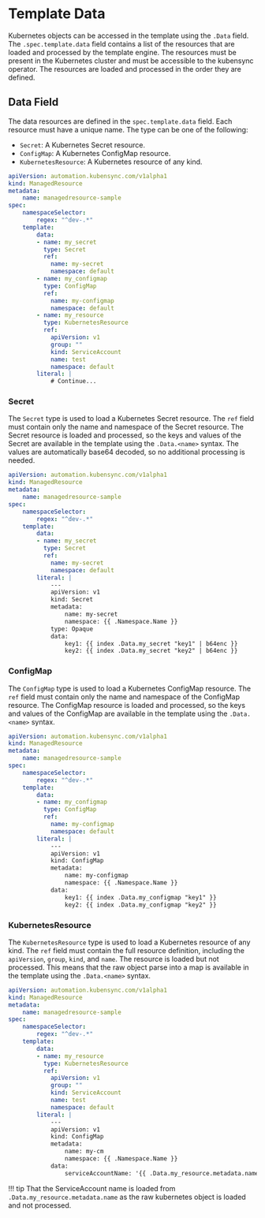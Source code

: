 # Template Data

Kubernetes objects can be accessed in the template using the `.Data` field. The `.spec.template.data` field contains a list of the resources that are loaded and processed by the template engine. The resources must be present in the Kubernetes cluster and must be accessible to the kubensync operator. The resources are loaded and processed in the order they are defined.

## Data Field

The data resources are defined in the `spec.template.data` field. Each resource must have a unique name. The type can be one of the following:

- `Secret`: A Kubernetes Secret resource.
- `ConfigMap`: A Kubernetes ConfigMap resource.
- `KubernetesResource`: A Kubernetes resource of any kind.

```yaml
apiVersion: automation.kubensync.com/v1alpha1
kind: ManagedResource
metadata:
    name: managedresource-sample
spec:
    namespaceSelector:
        regex: "^dev-.*"
    template:
        data:
        - name: my_secret
          type: Secret
          ref:
            name: my-secret
            namespace: default
        - name: my_configmap
          type: ConfigMap
          ref:
            name: my-configmap
            namespace: default
        - name: my_resource
          type: KubernetesResource
          ref:
            apiVersion: v1
            group: ""
            kind: ServiceAccount
            name: test
            namespace: default
        literal: |
            # Continue...
```

### Secret

The `Secret` type is used to load a Kubernetes Secret resource. The `ref` field must contain only the name and namespace of the Secret resource. The Secret resource is loaded and processed, so the keys and values of the Secret are available in the template using the `.Data.<name>` syntax. The values are automatically base64 decoded, so no additional processing is needed.

```yaml
apiVersion: automation.kubensync.com/v1alpha1
kind: ManagedResource
metadata:
    name: managedresource-sample
spec:
    namespaceSelector:
        regex: "^dev-.*"
    template:
        data:
        - name: my_secret
          type: Secret
          ref:
            name: my-secret
            namespace: default
        literal: |
            ---
            apiVersion: v1
            kind: Secret
            metadata:
                name: my-secret
                namespace: {{ .Namespace.Name }}
            type: Opaque
            data:
                key1: {{ index .Data.my_secret "key1" | b64enc }}
                key2: {{ index .Data.my_secret "key2" | b64enc }}
```

### ConfigMap

The `ConfigMap` type is used to load a Kubernetes ConfigMap resource. The `ref` field must contain only the name and namespace of the ConfigMap resource. The ConfigMap resource is loaded and processed, so the keys and values of the ConfigMap are available in the template using the `.Data.<name>` syntax.

```yaml
apiVersion: automation.kubensync.com/v1alpha1
kind: ManagedResource
metadata:
    name: managedresource-sample
spec:
    namespaceSelector:
        regex: "^dev-.*"
    template:
        data:
        - name: my_configmap
          type: ConfigMap
          ref:
            name: my-configmap
            namespace: default
        literal: |
            ---
            apiVersion: v1
            kind: ConfigMap
            metadata:
                name: my-configmap
                namespace: {{ .Namespace.Name }}
            data:
                key1: {{ index .Data.my_configmap "key1" }}
                key2: {{ index .Data.my_configmap "key2" }}
```

### KubernetesResource

The `KubernetesResource` type is used to load a Kubernetes resource of any kind. The `ref` field must contain the full resource definition, including the `apiVersion`, `group`, `kind`, and `name`. The resource is loaded but not processed. This means that the raw object parse into a map is available in the template using the `.Data.<name>` syntax.

```yaml
apiVersion: automation.kubensync.com/v1alpha1
kind: ManagedResource
metadata:
    name: managedresource-sample
spec:
    namespaceSelector:
        regex: "^dev-.*"
    template:
        data:
        - name: my_resource
          type: KubernetesResource
          ref:
            apiVersion: v1
            group: ""
            kind: ServiceAccount
            name: test
            namespace: default
        literal: |
            ---
            apiVersion: v1
            kind: ConfigMap
            metadata:
                name: my-cm
                namespace: {{ .Namespace.Name }}
            data:
                serviceAccountName: '{{ .Data.my_resource.metadata.name }}'
```

!!! tip
    That the ServiceAccount name is loaded from `.Data.my_resource.metadata.name` as the raw kubernetes object is loaded and not processed.
